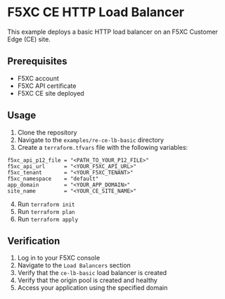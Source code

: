 # F5XC CE HTTP Load Balancer

This example deploys a basic HTTP load balancer on an F5XC Customer Edge (CE) site.

## Prerequisites

- F5XC account
- F5XC API certificate
- F5XC CE site deployed

## Usage

1. Clone the repository
2. Navigate to the `examples/re-ce-lb-basic` directory
3. Create a `terraform.tfvars` file with the following variables:

```
f5xc_api_p12_file = "<PATH_TO_YOUR_P12_FILE>"
f5xc_api_url      = "<YOUR_F5XC_API_URL>"
f5xc_tenant       = "<YOUR_F5XC_TENANT>"
f5xc_namespace    = "default"
app_domain        = "<YOUR_APP_DOMAIN>"
site_name         = "<YOUR_CE_SITE_NAME>"
```

4. Run `terraform init`
5. Run `terraform plan`
6. Run `terraform apply`

## Verification

1. Log in to your F5XC console
2. Navigate to the `Load Balancers` section
3. Verify that the `ce-lb-basic` load balancer is created
4. Verify that the origin pool is created and healthy
5. Access your application using the specified domain
